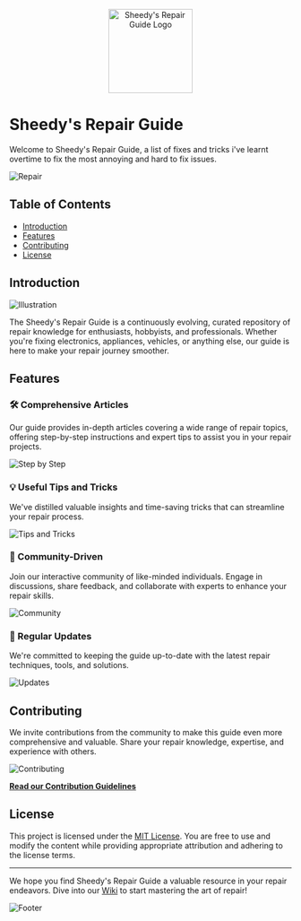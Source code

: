 <!-- Header -->
<p align="center">
  <img src="https://your-image-url.com/repair_logo.png" alt="Sheedy's Repair Guide Logo" width="150">
</p>

# Sheedy's Repair Guide

Welcome to Sheedy's Repair Guide, a list of fixes and tricks i've learnt overtime to fix the most annoying and hard to fix issues.

![Repair](https://your-image-url.com/repair_image.jpg)  

## Table of Contents

- [Introduction](#introduction)
- [Features](#features)
- [Contributing](#contributing)
- [License](#license)

## Introduction

![Illustration](https://your-image-url.com/introduction_image.jpg)

The Sheedy's Repair Guide is a continuously evolving, curated repository of repair knowledge for enthusiasts, hobbyists, and professionals. Whether you're fixing electronics, appliances, vehicles, or anything else, our guide is here to make your repair journey smoother.

## Features

### 🛠️ Comprehensive Articles
Our guide provides in-depth articles covering a wide range of repair topics, offering step-by-step instructions and expert tips to assist you in your repair projects.

![Step by Step](https://your-image-url.com/step_by_step_image.jpg)

### 💡 Useful Tips and Tricks
We've distilled valuable insights and time-saving tricks that can streamline your repair process.

![Tips and Tricks](https://your-image-url.com/tips_image.jpg)

### 🤝 Community-Driven
Join our interactive community of like-minded individuals. Engage in discussions, share feedback, and collaborate with experts to enhance your repair skills.

![Community](https://your-image-url.com/community_image.jpg)

### 🔄 Regular Updates
We're committed to keeping the guide up-to-date with the latest repair techniques, tools, and solutions.

![Updates](https://your-image-url.com/updates_image.jpg)

## Contributing

We invite contributions from the community to make this guide even more comprehensive and valuable. Share your repair knowledge, expertise, and experience with others.

![Contributing](https://your-image-url.com/contribute_image.jpg)

**[Read our Contribution Guidelines](CONTRIBUTING.md)**

## License

This project is licensed under the [MIT License](LICENSE). You are free to use and modify the content while providing appropriate attribution and adhering to the license terms.

---

We hope you find Sheedy's Repair Guide a valuable resource in your repair endeavors. Dive into our [Wiki](https://github.com/leesheedy/Sheedys-Repair-Guide/wiki) to start mastering the art of repair!

![Footer](https://your-image-url.com/footer_image.jpg)

